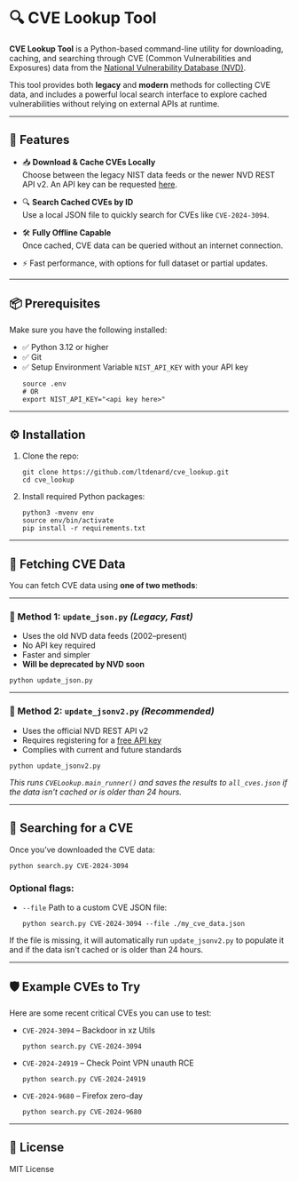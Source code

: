 # 🔍 CVE Lookup Tool

**CVE Lookup Tool** is a Python-based command-line utility for downloading, caching, and searching through CVE (Common Vulnerabilities and Exposures) data from the [National Vulnerability Database (NVD)](https://nvd.nist.gov/).

This tool provides both **legacy** and **modern** methods for collecting CVE data, and includes a powerful local search interface to explore cached vulnerabilities without relying on external APIs at runtime.

---

## 🚀 Features

- 📥 **Download & Cache CVEs Locally**  
  Choose between the legacy NIST data feeds or the newer NVD REST API v2. An API key can be requested [here](https://nvd.nist.gov/developers/request-an-api-key).

- 🔍 **Search Cached CVEs by ID**  
  Use a local JSON file to quickly search for CVEs like `CVE-2024-3094`.

- 🛠️ **Fully Offline Capable**  
  Once cached, CVE data can be queried without an internet connection.

- ⚡ Fast performance, with options for full dataset or partial updates.

---

## 📦 Prerequisites

Make sure you have the following installed:

- ✅ Python 3.12 or higher
- ✅ Git
- ✅ Setup Environment Variable `NIST_API_KEY` with your API key
  ```
  source .env
  # OR
  export NIST_API_KEY="<api key here>"
  ```

---

## ⚙️ Installation

1. Clone the repo:
   ```
   git clone https://github.com/ltdenard/cve_lookup.git
   cd cve_lookup
   ```

2. Install required Python packages:
   ```
   python3 -mvenv env
   source env/bin/activate
   pip install -r requirements.txt
   ```

---

## 📡 Fetching CVE Data

You can fetch CVE data using **one of two methods**:

---

### 🧪 Method 1: `update_json.py` *(Legacy, Fast)*

- Uses the old NVD data feeds (2002–present)
- No API key required
- Faster and simpler
- **Will be deprecated by NVD soon**

```
python update_json.py
```

---

### 🔐 Method 2: `update_jsonv2.py` *(Recommended)*

- Uses the official NVD REST API v2
- Requires registering for a [free API key](https://nvd.nist.gov/developers/request-an-api-key)
- Complies with current and future standards

```
python update_jsonv2.py
```

*This runs `CVELookup.main_runner()` and saves the results to `all_cves.json` if the data isn't cached or is older than 24 hours.*

---

## 🔎 Searching for a CVE

Once you’ve downloaded the CVE data:

```
python search.py CVE-2024-3094
```

### Optional flags:

- `--file` Path to a custom CVE JSON file:
  ```
  python search.py CVE-2024-3094 --file ./my_cve_data.json
  ```

If the file is missing, it will automatically run `update_jsonv2.py` to populate it and if the data isn't cached or is older than 24 hours.

---

## 🛡 Example CVEs to Try

Here are some recent critical CVEs you can use to test:

- `CVE-2024-3094` – Backdoor in xz Utils
  ```
  python search.py CVE-2024-3094
  ```
- `CVE-2024-24919` – Check Point VPN unauth RCE
  ```
  python search.py CVE-2024-24919
  ```
- `CVE-2024-9680` – Firefox zero-day
  ```
  python search.py CVE-2024-9680
  ```

---

## 📝 License

MIT License